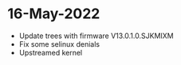 # 16-May-2022

- Update trees with firmware V13.0.1.0.SJKMIXM
- Fix some selinux denials
- Upstreamed kernel
